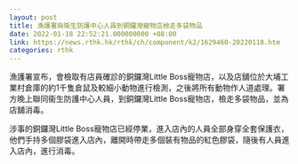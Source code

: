 ```yaml
---
layout: post
title: 漁護署與衛生防護中心人員到銅鑼灣寵物店檢走多袋物品
date: 2022-01-18 22:52:21.000000000 +08:00
link: https://news.rthk.hk/rthk/ch/component/k2/1629460-20220118.htm
categories: rthk
---
```


漁護署宣布，會檢取有店員確診的銅鑼灣Little Boss寵物店，以及店舖位於大埔工業村倉庫的約1千隻倉鼠及較細小動物進行檢測，之後將所有動物作人道處理。署方晚上聯同衞生防護中心人員，到銅鑼灣Little Boss寵物店，檢走多袋物品，並為店舖消毒。

涉事的銅鑼灣Little Boss寵物店已經停業，進入店內的人員全部身穿全套保護衣，他們手持多個膠袋進入店內，離開時帶走多個裝有物品的紅色膠袋，隨後有人員進入店內，進行消毒。
